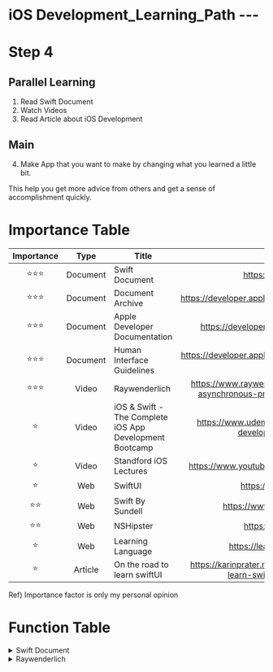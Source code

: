 # iOS Development_Learning_Path ---

# Step 4

## Parallel Learning

1. Read Swift Document 
2. Watch Videos 
3. Read Article about iOS Development

## Main

4. Make App that you want to make by changing what you learned a little bit. 

This help you get more advice from others and get a sense of accomplishment quickly.


# Importance Table

| Importance | Type | Title | URL |
|:-----:|:-----:|-------|:------:|
|⭐️⭐️⭐️|Document| Swift Document| https://www.swift.org/ |
|⭐️⭐️⭐️|Document| Document Archive| https://developer.apple.com/library/archive/navigation/ |
|⭐️⭐️⭐️|Document| Apple Developer Documentation| https://developer.apple.com/documentation/ |
|⭐️⭐️⭐️|Document| Human Interface Guidelines | https://developer.apple.com/design/human-interface-guidelines/ |
|⭐️⭐️⭐️| Video | Raywenderlich| https://www.raywenderlich.com/books/combine-asynchronous-programming-with-swift/v2.0 |
|⭐️| Video | iOS & Swift - The Complete iOS App Development Bootcamp | https://www.udemy.com/course/ios-13-app-development-bootcamp/ |
|⭐️| Video | Standford iOS Lectures |https://www.youtube.com/watch?v=yOhyOpXvaec|
|⭐️| Web | SwiftUI | https://swiftui-lab.com/ |
|⭐️⭐️| Web | Swift By Sundell | https://www.swiftbysundell.com/ |
|⭐️⭐️| Web | NSHipster | https://nshipster.com/ |
|⭐️| Web | Learning Language | https://learnxinyminutes.com/ |
|⭐️| Article | On the road to learn swiftUI | https://karinprater.medium.com/on-the-road-to-learn-swiftui-8b26b528199c |

Ref) Importance factor is only my personal opinion

# Function Table

<details>
    <summary>Swift Document</summary>
    
    Structures and Classes
    
    in coomon 
    properties, methods, subscripts, initializers, Be extended, conform to protocols
    
    class have aditional capabilities
    Inheritance, Type Casting, Deinitializers, Automatic Reference Counting 
    
</details>
    


<details>
    <summary>Raywenderlich</summary>
<details>
    <summary>Raywenderlich_Making Bullseye App</summary>
    14th Oct 

Slider: 
  init<V>(value: Binding<V>...blabla)
  
   What is Binding<V>? Store state and use
  
     Bind: A property wrapper type that can read and write a value owned by a source of truth.
     ref) https://developer.apple.com/documentation/swiftui/binding
  
   Why use constant when we need to show example? It returns Binding<Value>
  
      Constant: static func constant(_ value: Value) -> Binding<Value>

15th Oct
  
  Padding:
   func padding(_ length: CGFloat) -> some View
  
  

16th Oct
  
  Rounded:
   func rounded() -> Double
  
17th Oct
  
  Text: 
    Text("String")
  
18th Oct
  
  abs():
    func abs<T>(_ x: T) -> T where T : Comparable, T : SignedNumeric
  
19th Oct
  
  padding():
    func padding(_ length: CGFloat) -> some View
  
      Return Value A view that pads this view by the amount you specify. 
  
      Order is matter.
    
23th Nov

  onDelete(perform: ):
  func onDelete(perform action: Optional<(IndexSet) -> Void>) -> some DynamicViewContent
     Sets the deletion action for the dynamic view.    
</details>


<details>
    <summary>Raywenderlich_Swift fundamentals</summary>
    <details>
    <summary>More Collections</summary>
Introduction
        
Creating & Populating Dictionaries
        
Accessing & Working with Dictionaries
        
Challenge: Dictionaries
        
Working with Sets
        
Challenge: Sets
        
Conclusion
        
</details>
    <details>
    <summary>Function and Types</summary>
        
Functions
        
Closure
        
Enumerations
        
Properties & Methods
        
Protocols & Inheritance        
        

        

    

